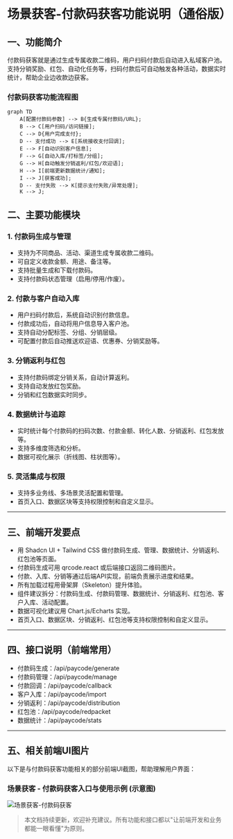 # 场景获客-付款码获客功能说明（通俗版）

## 一、功能简介
付款码获客就是通过生成专属收款二维码，用户扫码付款后自动进入私域客户池。支持分销奖励、红包、自动化任务等，扫码付款后可自动触发各种活动，数据实时统计，帮助企业边收款边获客。

### 付款码获客功能流程图

```mermaid
graph TD
    A[配置付款码参数] --> B{生成专属付款码/URL};
    B --> C[用户扫码/访问链接];
    C --> D{用户完成支付};
    D -- 支付成功 --> E[系统接收支付回调];
    E --> F[自动识别客户信息];
    F --> G[自动入库/打标签/分组];
    G --> H[自动触发分销返利/红包/欢迎语];
    H --> I[前端更新数据统计/通知];
    I --> J[获客成功];
    D -- 支付失败 --> K[提示支付失败/异常处理];
    K --> J;
```

## 二、主要功能模块

### 1. 付款码生成与管理
- 支持为不同商品、活动、渠道生成专属收款二维码。
- 可自定义收款金额、用途、备注等。
- 支持批量生成和下载付款码。
- 支持付款码状态管理（启用/停用/作废）。

### 2. 付款与客户自动入库
- 用户扫码付款后，系统自动识别付款信息。
- 付款成功后，自动将用户信息导入客户池。
- 支持自动分配标签、分组、分销层级。
- 可配置付款后自动推送欢迎语、优惠券、分销奖励等。

### 3. 分销返利与红包
- 支持付款码绑定分销关系，自动计算返利。
- 支持自动发放红包奖励。
- 分销和红包数据实时同步。

### 4. 数据统计与追踪
- 实时统计每个付款码的扫码次数、付款金额、转化人数、分销返利、红包发放等。
- 支持多维度筛选和分析。
- 数据可视化展示（折线图、柱状图等）。

### 5. 灵活集成与权限
- 支持多业务线、多场景灵活配置和管理。
- 首页入口、数据区块等支持权限控制和自定义显示。

---

## 三、前端开发要点
- 用 Shadcn UI + Tailwind CSS 做付款码生成、管理、数据统计、分销返利、红包池等页面。
- 付款码生成可用 qrcode.react 或后端接口返回二维码图片。
- 付款、入库、分销等通过后端API实现，前端负责展示进度和结果。
- 所有加载过程用骨架屏（Skeleton）提升体验。
- 组件建议拆分：付款码生成、付款码管理、数据统计、分销返利、红包池、客户入库、活动配置。
- 数据可视化建议用 Chart.js/Echarts 实现。
- 首页入口、数据区块、分销返利、红包池等支持权限控制和自定义显示。

---

## 四、接口说明（前端常用）
- 付款码生成：/api/paycode/generate
- 付款码管理：/api/paycode/manage
- 付款回调：/api/paycode/callback
- 客户入库：/api/paycode/import
- 分销返利：/api/paycode/distribution
- 红包池：/api/paycode/redpacket
- 数据统计：/api/paycode/stats

---

## 五、相关前端UI图片

以下是与付款码获客功能相关的部分前端UI截图，帮助理解用户界面：

### 场景获客 - 付款码获客入口与使用示例 (示意图)

![场景获客-付款码获客](../4、前端/UI/场景获客-付款码获客.png)

> 本文档持续更新，欢迎补充建议。所有功能和接口都以"让前端开发和业务都能一眼看懂"为原则。 